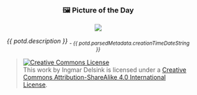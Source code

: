 <h3 align="center">🖼️ Picture of the Day </h3>
<figure align="center">
  <img src="picture-of-the-day/{{ potd.artifacts.original }}">
  <figcaption align="center">
    <p align="center">
      <i>{{ potd.description }} <sub> - {{ potd.parsedMetadata.creationTimeDateString }}</sub></i>
    </p>

  </figcaption>

  <blockquote align="left">
    <a rel="license" href="http://creativecommons.org/licenses/by-sa/4.0/"><img alt="Creative Commons License" style="border-width:0" src="https://i.creativecommons.org/l/by-sa/4.0/80x15.png" /></a><br />This <span xmlns:dct="http://purl.org/dc/terms/" href="http://purl.org/dc/dcmitype/StillImage" rel="dct:type">work</span> by <span xmlns:cc="http://creativecommons.org/ns#" property="cc:attributionName">Ingmar Delsink</span> is licensed under a <a rel="license" href="http://creativecommons.org/licenses/by-sa/4.0/">Creative Commons Attribution-ShareAlike 4.0 International License</a>.
  </blockquote>
</figure>
